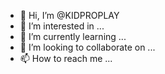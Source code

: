 - 👋 Hi, I’m @KIDPROPLAY
- 👀 I’m interested in ...
- 🌱 I’m currently learning ...
- 💞️ I’m looking to collaborate on ...
- 📫 How to reach me ...

<!---
KIDPROPLAY/KIDPROPLAY is a ✨ special ✨ repository because its `README.md` (this file) appears on your GitHub profile.
You can click the Preview link to take a look at your changes.
--->

